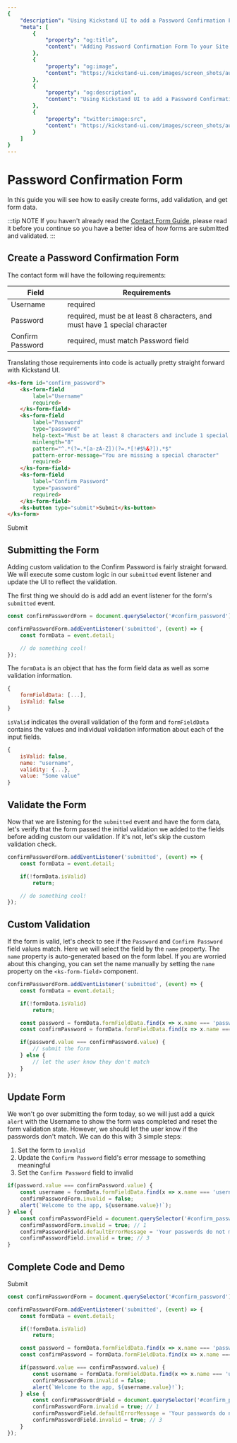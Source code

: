 ```yaml
---
{
    "description": "Using Kickstand UI to add a Password Confirmation Form to your site.",
    "meta": [
        {
            "property": "og:title",
            "content": "Adding Password Confirmation Form To your Site - Kickstand UI"
        },
        {
            "property": "og:image",
            "content": "https://kickstand-ui.com/images/screen_shots/autocomplete.png"
        },
        {
            "property": "og:description",
            "content": "Using Kickstand UI to add a Password Confirmation Form to your site."
        },
        {
            "property": "twitter:image:src",
            "content": "https://kickstand-ui.com/images/screen_shots/autocomplete.png"
        }
    ]
}
---
```


# Password Confirmation Form

In this guide you will see how to easily create forms, add validation, and get form data.

:::tip NOTE
If you haven't already read the [Contact Form Guide](contact-form.md), please read it before you continue so you have a better idea of how forms are submitted and validated.
:::

## Create a Password Confirmation Form

The contact form will have the following requirements:

| Field                | Requirements                                       |
| -------------------- | -------------------------------------------------- |
| Username             | required                                           |
| Password             | required, must be at least 8 characters, and must have 1 special character     |
| Confirm Password     | required, must match Password field                |

Translating those requirements into code is actually pretty straight forward with Kickstand UI.

```html
<ks-form id="confirm_password">
    <ks-form-field 
        label="Username" 
        required>
    </ks-form-field>
    <ks-form-field 
        label="Password" 
        type="password" 
        help-text="Must be at least 8 characters and include 1 special character" 
        minlength="8"
        pattern="^.*(?=.*[a-zA-Z])(?=.*[!#$%&?]).*$" 
        pattern-error-message="You are missing a special character" 
        required>
    </ks-form-field>
    <ks-form-field 
        label="Confirm Password" 
        type="password"
        required>
    </ks-form-field>
    <ks-button type="submit">Submit</ks-button>
</ks-form>
```

<div class="my-xxxl">
    <ks-form>
        <ks-form-field
            label="Username"
            required>
        </ks-form-field>
        <ks-form-field
            label="Password"
            type="password"
            help-text="Must be at least 8 characters and include 1 special character"
            minlength="8"
            pattern="^.*(?=.*[a-zA-Z])(?=.*[!#$%&?]).*$"
            pattern-error-message="You are missing a special character"
            required>
        </ks-form-field>
        <ks-form-field
            label="Confirm Password"
            type="password"
            required>
        </ks-form-field>
        <ks-button type="submit">Submit</ks-button>
    </ks-form>
</div>

## Submitting the Form

Adding custom validation to the Confirm Password is fairly straight forward. We will execute some custom logic in our `submitted` event listener and update the UI to reflect the validation.

The first thing we should do is add add an event listener for the form's `submitted` event.

```js
const confirmPasswordForm = document.querySelector('#confirm_password');

confirmPasswordForm.addEventListener('submitted', (event) => {
    const formData = event.detail;

    // do something cool!
});
```

The `formData` is an object that has the form field data as well as some validation information.

```js
{
    formFieldData: [...],
    isValid: false
}
```

`isValid` indicates the overall validation of the form and `formFieldData` contains the values and individual validation information about each of the input fields.

```js
{
    isValid: false,
    name: "username",
    validity: {...},
    value: "Some value"
}
```

## Validate the Form

Now that we are listening for the `submitted` event and have the form data, let's verify that the form passed the initial validation we added to the fields before adding custom our validation. If it's not, let's skip the custom validation check.

```js
confirmPasswordForm.addEventListener('submitted', (event) => {
    const formData = event.detail;

    if(!formData.isValid)
        return;

    // do something cool!
});
```

## Custom Validation

If the form is valid, let's check to see if the `Password` and `Confirm Password` field values match. Here we will select the field by the `name` property. The `name` property is auto-generated based on the form label. If you are worried about this changing, you can set the name manually by setting the `name` property on the `<ks-form-field>` component.

```js
confirmPasswordForm.addEventListener('submitted', (event) => {
    const formData = event.detail;

    if(!formData.isValid)
        return;

    const password = formData.formFieldData.find(x => x.name === 'password')
    const confirmPassword = formData.formFieldData.find(x => x.name === 'confirm-password');

    if(password.value === confirmPassword.value) {
        // submit the form
    } else {
        // let the user know they don't match
    }
});
```

## Update Form

We won't go over submitting the form today, so we will just add a quick `alert` with the Username to show the form was completed and reset the form validation state. However, we should let the user know if the passwords don't match. We can do this with 3 simple steps:

1. Set the form to `invalid`
2. Update the `Confirm Password` field's error message to something meaningful
3. Set the `Confirm Password` field to invalid

```js
if(password.value === confirmPassword.value) {
    const username = formData.formFieldData.find(x => x.name === 'username');
    confirmPasswordForm.invalid = false;
    alert(`Welcome to the app, ${username.value}!`);
} else {
    const confirmPasswordField = document.querySelector('#confirm_password');
    confirmPasswordForm.invalid = true; // 1
    confirmPasswordField.defaultErrorMessage = 'Your passwords do not match'; // 2
    confirmPasswordField.invalid = true; // 3
}
```

## Complete Code and Demo

<div class="my-xxxl">
    <ks-form id="confirm_password_form">
        <ks-form-field
            id="username"
            label="Username"
            required>
        </ks-form-field>
        <ks-form-field
            id="password"
            label="Password"
            type="password"
            help-text="Must be at least 8 characters and include 1 special character"
            minlength="8"
            pattern="^.*(?=.*[a-zA-Z])(?=.*[!#$%&?]).*$"
            pattern-error-message="You are missing a special character"
            required>
        </ks-form-field>
        <ks-form-field
            id="confirm_password"
            label="Confirm Password"
            type="password"
            required>
        </ks-form-field>
        <ks-button type="submit">Submit</ks-button>
    </ks-form>
</div>

<script>
(function(){
    setTimeout(() => {
        const confirmPasswordForm = document.querySelector('#confirm_password_form');

        confirmPasswordForm.addEventListener('submitted', (event) => {
            setTimeout(() => {
                const formData = event.detail;

                if(!formData.isValid)
                    return;

                console.log(formData);
                const password = formData.formFieldData.find(x => x.name === 'password')
                const confirmPassword = formData.formFieldData.find(x => x.name === 'confirm-password');

                if(password.value === confirmPassword.value) {
                    confirmPasswordForm.invalid = false;
                    const username = formData.formFieldData.find(x => x.name === 'username');
                    alert(`Welcome to the app, ${username.value}!`);
                } else {
                    confirmPasswordForm.invalid = true;
                    const confirmPasswordField = document.querySelector('#confirm_password');
                    confirmPasswordField.defaultErrorMessage = 'Your passwords do not match';
                    confirmPasswordField.invalid = true;
                }
            });
        });
    }, 100);
})();
</script>

```js
const confirmPasswordForm = document.querySelector('#confirm_password');

confirmPasswordForm.addEventListener('submitted', (event) => {
    const formData = event.detail;

    if(!formData.isValid)
        return;

    const password = formData.formFieldData.find(x => x.name === 'password')
    const confirmPassword = formData.formFieldData.find(x => x.name === 'confirm-password');

    if(password.value === confirmPassword.value) {
        const username = formData.formFieldData.find(x => x.name === 'username');
        confirmPasswordForm.invalid = false;
        alert(`Welcome to the app, ${username.value}!`);
    } else {
        const confirmPasswordField = document.querySelector('#confirm_password');
        confirmPasswordForm.invalid = true; // 1
        confirmPasswordField.defaultErrorMessage = 'Your passwords do not match'; // 2
        confirmPasswordField.invalid = true; // 3
    }
});
```
